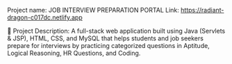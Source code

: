 Project name: JOB INTERVIEW PREPARATION PORTAL 
Link:
https://radiant-dragon-c017dc.netlify.app

📌 Project Description:
A full-stack web application built using Java (Servlets & JSP), HTML, CSS, and MySQL that helps students and job seekers prepare for interviews by practicing categorized questions in Aptitude, Logical Reasoning, HR Questions, and Coding.
